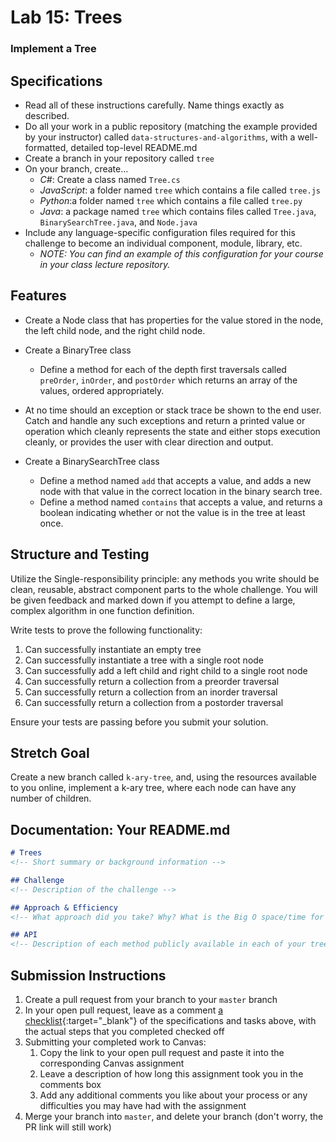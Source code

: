 # Lab 15: Trees

### Implement a Tree

## Specifications
- Read all of these instructions carefully. Name things exactly as described. 
- Do all your work in a public repository (matching the example provided by your instructor) called `data-structures-and-algorithms`, with a well-formatted, detailed top-level README.md
- Create a branch in your repository called `tree`
- On your branch, create...
    - _C#_: Create a class named `Tree.cs` 
    - _JavaScript_: a folder named `tree` which contains a file called `tree.js`
    - _Python_:a folder named `tree` which contains a file called `tree.py`
    - _Java_: a package named `tree` which contains files called `Tree.java`, `BinarySearchTree.java`, and `Node.java`
- Include any language-specific configuration files required for this challenge to become an individual component, module, library, etc.
    - _NOTE: You can find an example of this configuration for your course in your class lecture repository._

## Features
- Create a Node class that has properties for the value stored in the node, the left child node, and the right child node. 
- Create a BinaryTree class
    - Define a method for each of the depth first traversals called `preOrder`, `inOrder`, and `postOrder`
	which returns an array of the values, ordered appropriately.  
- At no time should an exception or stack trace be shown to the end user. Catch and handle any such exceptions and return a printed value or operation which cleanly represents the state and either stops execution cleanly, or provides the user with clear direction and output.

- Create a BinarySearchTree class
	- Define a method named `add` that accepts a value, and adds a new node with that value in the correct location in the binary search tree.
	- Define a method named `contains` that accepts a value, and returns a boolean indicating whether or not the value is in the tree at least once. 

## Structure and Testing
Utilize the Single-responsibility principle: any methods you write should be clean, reusable, abstract component parts to the whole challenge. You will be given feedback and marked down if you attempt to define a large, complex algorithm in one function definition.

Write tests to prove the following functionality:
1. Can successfully instantiate an empty tree
2. Can successfully instantiate a tree with a single root node
3. Can successfully add a left child and right child to a single root node
4. Can successfully return a collection from a preorder traversal
5. Can successfully return a collection from an inorder traversal
6. Can successfully return a collection from a postorder traversal

Ensure your tests are passing before you submit your solution.

## Stretch Goal

Create a new branch called `k-ary-tree`, and, using the resources available to you online, implement a k-ary tree, where each node can have any number of children.

## Documentation: Your README.md

```markdown
# Trees
<!-- Short summary or background information -->

## Challenge
<!-- Description of the challenge -->

## Approach & Efficiency
<!-- What approach did you take? Why? What is the Big O space/time for this approach? -->

## API
<!-- Description of each method publicly available in each of your trees -->
```

## Submission Instructions
1. Create a pull request from your branch to your `master` branch
1. In your open pull request, leave as a comment [a checklist](https://github.com/blog/1825-task-lists-in-all-markdown-documents){:target="_blank"} of the specifications and tasks above, with the actual steps that you completed checked off
1. Submitting your completed work to Canvas:
    1. Copy the link to your open pull request and paste it into the corresponding Canvas assignment
    1. Leave a description of how long this assignment took you in the comments box
    1. Add any additional comments you like about your process or any difficulties you may have had with the assignment
1. Merge your branch into `master`, and delete your branch (don't worry, the PR link will still work)
